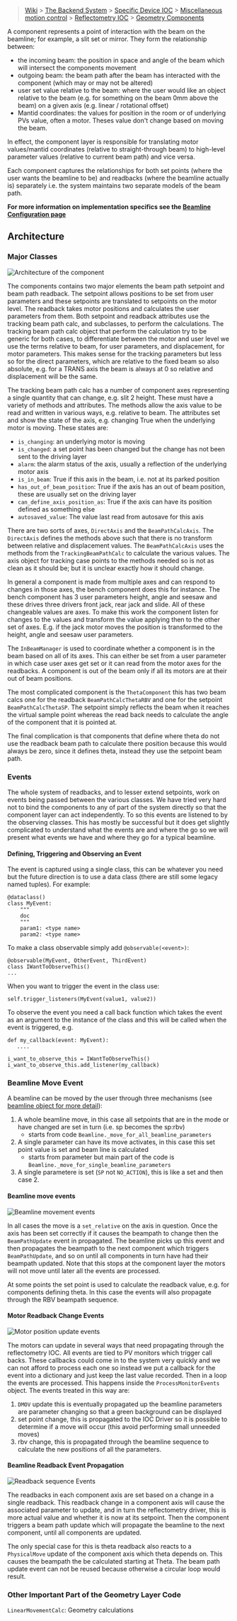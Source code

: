> [Wiki](Home) > [The Backend System](The-Backend-System) > [Specific Device IOC](Specific-Device-IOC) > [Miscellaneous motion control](Miscellaneous-Motion-Control) > [Reflectometry IOC](Reflectometry-IOC) > [Geometry Components](Reflectometry-Geometry-Components)

A component represents a point of interaction with the beam on the beamline; for example, a slit set or mirror. They form the relationship between:

- the incoming beam: the position in space and angle of the beam which will intersect the components movement
- outgoing beam: the beam path after the beam has interacted with the component (which may or may not be altered)
- user set value relative to the beam: where the user would like an object relative to the beam (e.g. for something on the beam 0mm above the beam) on a given axis (e.g. linear / rotational offset)
- Mantid coordinates: the values for position in the room or of underlying PVs value, often a motor. Theses value don't change based on moving the beam.

In effect, the component layer is responsible for translating motor values/mantid coordinates (relative to straight-through beam) to high-level parameter values (relative to current beam path) and vice versa.

Each component captures the relationships for both set points (where the user wants the beamline to be) and readbacks (where the beamline actually is) separately i.e. the system maintains two separate models of the beam path. 

**For more information on implementation specifics see the [Beamline Configuration page](https://github.com/ISISComputingGroup/ibex_developers_manual/wiki/Reflectometry-Configuration#components)**

## Architecture

### Major Classes

![Architecture of the component](reflectometers/ComponentArchitecture.png)

The components contains two major elements the beam path setpoint and beam path readback. The setpoint allows positions to be set from user parameters and these setpoints are translated to setpoints on the motor level. The readback takes motor positions and calculates the user parameters from them. Both setpoint and readback attributes use the tracking beam path calc, and subclasses, to perform the calculations. The tracking beam path calc object that perform the calculation try to be generic for both cases, to differentiate between the motor and user level we use the terms relative to beam, for user parameters, and displacement, for motor parameters. This makes sense for the tracking parameters but less so for the direct parameters, which are relative to the fixed beam so also absolute, e.g. for a TRANS axis the beam is always at 0 so relative and displacement will be the same.

The tracking beam path calc has a number of component axes representing a single quantity that can change, e.g. slit 2 height. These must have a variety of methods and attributes. The methods allow the axis value to be read and written in various ways, e.g. relative to beam. The attributes set and show the state of the axis, e.g. changing True when the underlying motor is moving. These states are:

- `is_changing`: an underlying motor is moving
- `is_changed`: a set point has been changed but the change has not been sent to the driving layer
- `alarm`: the alarm status of the axis, usually a reflection of the underlying motor axis
- `is_in_beam`: True if this axis in the beam, i.e. not at its parked position
- `has_out_of_beam_position`: True if the axis has an out of beam position, these are usually set on the driving layer
- `can_define_axis_position_as`: True if the axis can have its position defined as something else
- `autosaved_value`: The value last read from autosave for this axis

There are two sorts of axes, `DirectAxis` and the `BeamPathCalcAxis`. The `DirectAxis` defines the methods above such that there is no transform between relative and displacement values. The `BeamPathCalcAxis` uses the methods from the `TrackingBeamPathCalc` to calculate the various values. The axis object for tracking case points to the methods needed so is not as clean as it should be; but it is unclear exactly how it should change.

In general a component is made from multiple axes and can respond to changes in those axes, the bench component does this for instance. The bench component has 3 user parameters height, angle and seesaw and these drives three drivers front jack, rear jack and slide. All of these changeable values are axes. To make this work the component listen for changes to the values and transform the value applying then to the other set of axes. E.g. if the jack motor moves the position is transformed to the height, angle and seesaw user parameters.

The `InBeamManager` is used to coordinate whether a component is in the beam based on all of its axes. This can either be set from a user parameter in which case user axes get set or it can read from the motor axes for the readbacks. A component is out of the beam only if all its motors are at their out of beam positions.

The most complicated component is the `ThetaComponent` this has two beam calcs one for the readback `BeamPathCalcThetaRBV` and one for the setpoint `BeamPathCalcThetaSP`. The setpoint simply reflects the beam when it reaches the virtual sample point whereas the read back needs to calculate the angle of the component that it is pointed at. 

The final complication is that components that define where theta do not use the readback beam path to calculate there position because this would always be zero, since it defines theta, instead they use the setpoint beam path.

### Events

The whole system of readbacks, and to lesser extend setpoints, work on events being passed between the various classes. We have tried very hard not to bind the components to any of part of the system directly so that the component layer can act independently. To so this events are listened to by the observing classes. This has mostly be successful but it does get slightly complicated to understand what the events are and where the go so we will present what events we have and where they go for a typical beamline.

#### Defining, Triggering and Observing an Event

The event is captured using a single class, this can be whatever you need but the future direction is to use a data class (there are still some legacy named tuples). For example:

```
@dataclass()
class MyEvent:
    """
    doc
    """
    param1: <type name>
    param2: <type name>
```

To make a class observable simply add `@observable(<event>)`:

```
@observable(MyEvent, OtherEvent, ThirdEvent)
class IWantToObserveThis()
...
```

When you want to trigger the event in the class use:

```
self.trigger_listeners(MyEvent(value1, value2))
```

To observe the event you need a call back function which takes the event as an argument to the instance of the class and this will be called when the event is triggered, e.g.

```
def my_callback(event: MyEvent):
   ....

i_want_to_observe_this = IWantToObserveThis()
i_want_to_observe_this.add_listener(my_callback)
```

### Beamline Move Event

A beamline can be moved by the user through three mechanisms (see [beamline object for more detail](Reflectometry-Beamline-Object)):

1. A whole beamline move, in this case all setpoints that are in the mode or have changed are set in turn (i.e. sp becomes the sp:rbv)
    - starts from code `Beamline._move_for_all_beamline_parameters`
1. A single parameter can have its move activates, in this case this set point value is set and beam line is calculated
    - starts from parameter but main part of the code is `Beamline._move_for_single_beamline_parameters`
1. A single parametere is set (`SP` not `NO_ACTION`), this is like a set and then case 2.

#### Beamline move events

![Beamline movement events](reflectometers/BeamlineMoveEvents.png)

In all cases the move is a `set_relative` on the axis in question. Once the axis has been set correctly if it causes the beampath to change then the `BeamPathUpdate` event in propagated. The beamline picks up this event and then propagates the beampath to the next component which triggers `BeamPathUpdate`, and so on until all components in turn have had their beampath updated. Note that this stops at the component layer the motors will not move until later all the events are processed.

At some points the set point is used to calculate the readback value, e.g. for components defining theta. In this case the events will also propagate through the RBV beampath sequence.

#### Motor Readback Change Events

![Motor position update events](reflectometers/MotorReadbackChangeEvents.png)

The motors can update in several ways that need propagating through the reflectometry IOC. All events are tied to PV monitors which trigger call backs. These callbacks could come in to the system very quickly and we can not afford to process each one so instead we put a callback for the event into a dictionary and just keep the last value recorded. Then in a loop the events are processed. This happens inside the `ProcessMonitorEvents` object. The events treated in this way are:

1. `DMOV` update this is eventually propagated up the beamline parameters are parameter changing so that a green background can be displayed
1. set point change, this is propagated to the IOC Driver so it is possible to determine if a move will occur (this avoid performing small unneeded moves)
1. rbv change, this is propagated through the beamline sequence to calculate the new positions of all the parameters.

#### Beamline Readback Event Propagation 

![Readback sequence Events](reflectometers/ReadbackSequenceEvents.png)

The readbacks in each component axis are set based on a change in a single readback. This readback change in a component axis will cause the associated parameter to update, and in turn the reflectometry driver, this is more actual value and whether it is now at its setpoint. Then the component triggers a beam path update which will propagate the beamline to the next component, until all components are updated. 

The only special case for this is theta readback also reacts to a `PhysicalMove` update of the component axis which theta depends on. This causes the beampath the be calculated starting at Theta. The beam path update event can not be reused because otherwise a circular loop would result.

### Other Important Part of the Geometry Layer Code

`LinearMovementCalc`: Geometry calculations

